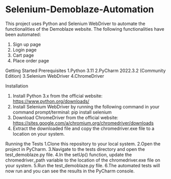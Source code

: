 # Selenium-Demoblaze-Automation
This project uses Python and Selenium WebDriver to automate the functionalities of the Demoblaze website. The following functionalities have been automated:
1.	Sign up page
2.	Login page
3.	Cart page
4.	Place order page
   
Getting Started
Prerequisites
1.Python 3.11
2.PyCharm 2022.3.2 (Community Edition)
3.Selenium WebDriver
4.ChromeDriver

Installation
1.	Install Python 3.x from the official website: https://www.python.org/downloads/
2.	Install Selenium WebDriver by running the following command in your command prompt/terminal:
              pip install selenium
3.	Download ChromeDriver from the official website: https://sites.google.com/a/chromium.org/chromedriver/downloads
4.	Extract the downloaded file and copy the chromedriver.exe file to a location on your system.

Running the Tests
1.Clone this repository to your local system.
2.Open the project in PyCharm.
3.Navigate to the tests directory and open the test_demoblaze.py file.
4.In the setUp() function, update the chromedriver_path variable to the location of the chromedriver.exe file on your system.
5.Run the test_demoblaze.py file.
6.The automated tests will now run and you can see the results in the PyCharm console.


